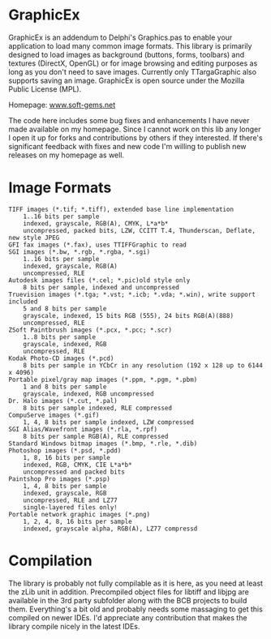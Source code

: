 GraphicEx
=========

GraphicEx is an addendum to Delphi's Graphics.pas to enable your application to load many common image formats. This library is primarily designed to load images as background (buttons, forms, toolbars) and textures (DirectX, OpenGL) or for image browsing and editing purposes as long as you don't need to save images. Currently only TTargaGraphic also supports saving an image. GraphicEx is open source under the Mozilla Public License (MPL).

Homepage: www.soft-gems.net

The code here includes some bug fixes and enhancements I have never made available on my homepage. Since I cannot work on this lib any longer I open it up for forks and contributions by others if they interested. If there's significant feedback with fixes and new code I'm willing to publish new releases on my homepage as well.

Image Formats
============

    TIFF images (*.tif; *.tiff), extended base line implementation
        1..16 bits per sample
        indexed, grayscale, RGB(A), CMYK, L*a*b*
        uncompressed, packed bits, LZW, CCITT T.4, Thunderscan, Deflate, new style JPEG
    GFI fax images (*.fax), uses TTIFFGraphic to read
    SGI images (*.bw, *.rgb, *.rgba, *.sgi)
        1..16 bits per sample
        indexed, grayscale, RGB(A)
        uncompressed, RLE
    Autodesk images files (*.cel; *.pic)old style only
        8 bits per sample, indexed and uncompressed
    Truevision images (*.tga; *.vst; *.icb; *.vda; *.win), write support included
        5 and 8 bits per sample
        grayscale, indexed, 15 bits RGB (555), 24 bits RGB(A)(888)
        uncompressed, RLE
    ZSoft Paintbrush images (*.pcx, *.pcc; *.scr)
        1..8 bits per sample
        grayscale, indexed, RGB
        uncompressed, RLE
    Kodak Photo-CD images (*.pcd)
        8 bits per sample in YCbCr in any resolution (192 x 128 up to 6144 x 4096)
    Portable pixel/gray map images (*.ppm, *.pgm, *.pbm)
        1 and 8 bits per sample
        grayscale, indexed, RGB uncompressed
    Dr. Halo images (*.cut, *.pal)
        8 bits per sample indexed, RLE compressed
    CompuServe images (*.gif)
        1, 4, 8 bits per sample indexed, LZW compressed
    SGI Alias/Wavefront images (*.rla, *.rpf)
        8 bits per sample RGB(A), RLE compressed
    Standard Windows bitmap images (*.bmp, *.rle, *.dib)
    Photoshop images (*.psd, *.pdd)
        1, 8, 16 bits per sample
        indexed, RGB, CMYK, CIE L*a*b*
        uncompressed and packed bits
    Paintshop Pro images (*.psp)
        1, 4, 8 bits per sample
        indexed, grayscale, RGB
        uncompressed, RLE and LZ77
        single-layered files only!
    Portable network graphic images (*.png)
        1, 2, 4, 8, 16 bits per sample
        indexed, grayscale alpha, RGB(A), LZ77 compressd

Compilation
===========

The library is probably not fully compilable as it is here, as you need at least the zLib unit in addition. Precompiled object files for libtiff and libjpg are available in the 3rd party subfolder along with the BCB projects to build them. Everything's a bit old and probably needs some massaging to get this compiled on newer IDEs. I'd appreciate any contribution that makes the library compile nicely in the latest IDEs.
